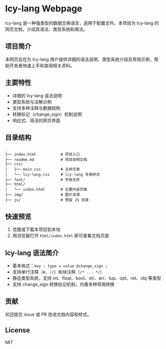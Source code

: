 # lcy-lang Webpage

lcy-lang 是一种强类型的数据交换语言，适用于配置文件。本项目为 lcy-lang 的网页文档，介绍其语法、类型系统和用法。

## 项目简介

本网页旨在为 lcy-lang 用户提供详细的语法说明、类型系统介绍及常用示例，帮助开发者快速上手和查阅相关资料。

## 主要特性

- 详细的 lcy-lang 语法说明
- 类型系统与注解示例
- 支持多种注释与数据结构
- 转换标记（change_sign）机制说明
- 响应式、简洁的网页界面

## 目录结构

```
.
├── index.html           # 项目入口
├── readme.md            # 项目说明文档
├── css/
│   ├── main.css         # 主样式表
│   └── lcy-lang.css     # lcy-lang 专用样式
├── font/                # 字体文件
├── html/
│   └── index.html       # 主要内容页面
├── img/                 # 图片资源
├── js/                  # 预留 JS 目录
```

## 快速预览

1. 克隆或下载本项目到本地
2. 用浏览器打开 `html/index.html` 即可查看文档页面

## lcy-lang 语法简介

- 基本格式：`key : type = value @change_sign ;`
- 支持单行注释（`#`、`//`）和块注释（`/* ... */`）
- 静态类型系统，支持 int、float、bool、str、arr、tup、opt、ret、obj 等类型
- 支持 change_sign 转换标记机制，内置多种常用转换

## 贡献

欢迎提交 issue 或 PR 改进文档内容和样式。

## License

MIT
